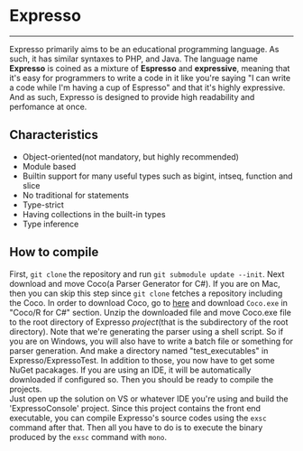 # Expresso
-----------------

Expresso primarily aims to be an educational programming language. As such, it has similar syntaxes to PHP, and Java.
The language name __Expresso__ is coined as a mixture of __Espresso__ and __expressive__, meaning that it's easy for programmers to write a code in it like you're saying "I can write a code while I'm having a cup of Espresso" and that it's highly expressive. And as such, Expresso is designed to provide high readability and perfomance at once.

## Characteristics

* Object-oriented(not mandatory, but highly recommended)
* Module based
* Builtin support for many useful types such as bigint, intseq, function and slice
* No traditional for statements
* Type-strict 
* Having collections in the built-in types
* Type inference

## How to compile

First, `git clone` the repository and run `git submodule update --init`. Next download and move Coco(a Parser Generator for C#). If you are on Mac, then you can skip this step since `git clone` fetches a repository including the Coco. In order to download Coco, go to [here](http://www.ssw.uni-linz.ac.at/Coco/) and download `Coco.exe` in "Coco/R for C#" section. Unzip the downloaded file and move Coco.exe file to the root directory of Expresso *project*(that is the subdirectory of the root directory). Note that we're generating the parser using a shell script. So if you are on Windows, you will also have to write a batch file or something for parser generation. And make a directory named "test_executables" in Expresso/ExpressoTest. In addition to those, you now have to get some NuGet pacakages. If you are using an IDE, it will be automatically downloaded if configured so. Then you should be ready to compile the projects.   
Just open up the solution on VS or whatever IDE you're using and build the 'ExpressoConsole' project. Since this project contains the front end executable, you can compile Expresso's source codes using the `exsc` command after that. Then all you have to do is to execute the binary produced by the `exsc` command with `mono`.
